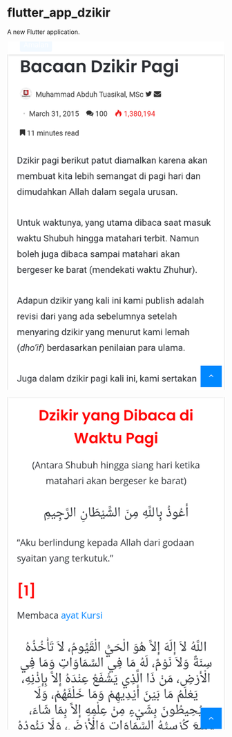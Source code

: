 # flutter_app_dzikir

A new Flutter application.

![screenshot](Screenshot_20210226-141812~2.png)

![screenshot](Screenshot_20210226-141823_2.png)
